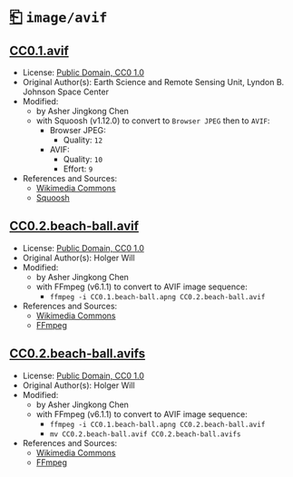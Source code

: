 # [⎗](../../../../README.md) `image/avif`

## [CC0.1.avif](../files/CC0.1.avif)

- License: [Public Domain, CC0 1.0](./LICENSE.1.txt)
- Original Author(s): Earth Science and Remote Sensing Unit, Lyndon B. Johnson Space Center
- Modified:
  - by Asher Jingkong Chen
  - with Squoosh (v1.12.0) to convert to `Browser JPEG` then to `AVIF`:
    - Browser JPEG:
      - Quality: `12`
    - AVIF:
      - Quality: `10`
      - Effort: `9`
- References and Sources:
  - [Wikimedia Commons](https://upload.wikimedia.org/wikipedia/commons/b/bb/ISS067-E-176271_-_View_of_Earth.jpg)
  - [Squoosh](https://squoosh.app/)

## [CC0.2.beach-ball.avif](../files/CC0.2.beach-ball.avif)

- License: [Public Domain, CC0 1.0](./LICENSE.2.txt)
- Original Author(s): Holger Will
- Modified:
  - by Asher Jingkong Chen
  - with FFmpeg (v6.1.1) to convert to AVIF image sequence:
    - `ffmpeg -i CC0.1.beach-ball.apng CC0.2.beach-ball.avif`
- References and Sources:
  - [Wikimedia Commons](https://upload.wikimedia.org/wikipedia/commons/archive/1/14/20130624220322%21Animated_PNG_example_bouncing_beach_ball.png)
  - [FFmpeg](https://ffmpeg.org/)

## [CC0.2.beach-ball.avifs](../files/CC0.2.beach-ball.avifs)

- License: [Public Domain, CC0 1.0](./LICENSE.2.txt)
- Original Author(s): Holger Will
- Modified:
  - by Asher Jingkong Chen
  - with FFmpeg (v6.1.1) to convert to AVIF image sequence:
    - `ffmpeg -i CC0.1.beach-ball.apng CC0.2.beach-ball.avif`
    - `mv CC0.2.beach-ball.avif CC0.2.beach-ball.avifs`
- References and Sources:
  - [Wikimedia Commons](https://upload.wikimedia.org/wikipedia/commons/archive/1/14/20130624220322%21Animated_PNG_example_bouncing_beach_ball.png)
  - [FFmpeg](https://ffmpeg.org/)
